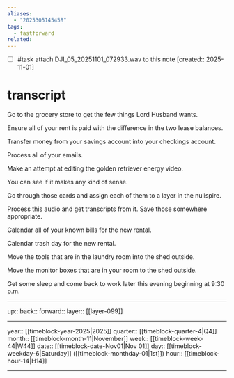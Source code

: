 ```yaml
---
aliases:
  - "2025305145458"
tags:
  - fastforward
related:
---
```


- [ ] #task attach DJI_05_20251101_072933.wav to this note  [created:: 2025-11-01]

# transcript

Go to the grocery store to get the few things Lord Husband wants.

Ensure all of your rent is paid with the difference in the two lease balances.

Transfer money from your savings account into your checkings account.

Process all of your emails.

Make an attempt at editing the golden retriever energy video.

You can see if it makes any kind of sense.

Go through those cards and assign each of them to a layer in the nullspire.

Process this audio and get transcripts from it. Save those somewhere appropriate.

Calendar all of your known bills for the new rental.

Calendar trash day for the new rental.

Move the tools that are in the laundry room into the shed outside.

Move the monitor boxes that are in your room to the shed outside.

Get some sleep and come back to work later this evening beginning at 9:30 p.m.

***

up:: 
back:: 
forward:: 
layer:: [[layer-099]]

***

year:: [[timeblock-year-2025|2025]]
quarter:: [[timeblock-quarter-4|Q4]]
month:: [[timeblock-month-11|November]]
week:: [[timeblock-week-44|W44]]
date:: [[timeblock-date-Nov01|Nov 01]]
day:: [[timeblock-weekday-6|Saturday]] ([[timeblock-monthday-01|1st]])
hour:: [[timeblock-hour-14|H14]]

***
